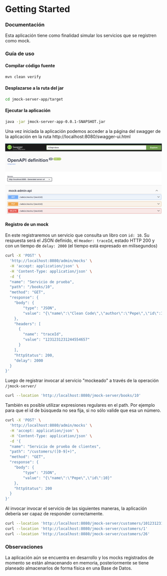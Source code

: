 # Getting Started

### Documentación
Esta aplicación tiene como finalidad simular los servicios que se registren como mock.

### Guía de uso

#### Compilar código fuente
```bash
mvn clean verify
```

#### Desplazarse a la ruta del jar
```bash
cd jmock-server-app/target
```

#### Ejecutar la aplicación
```bash
java -jar jmock-server-app-0.0.1-SNAPSHOT.jar
```
Una vez iniciada la aplicación podemos acceder a la página del swagger de la aplicación en la ruta 
http://localhost:8080/swagger-ui.html

![img.png](img.png)

#### Registro de un mock
En este registraremos un servicio que consulta un libro con `id: 10`. Su respuesta será el JSON 
definido, el `Header: traceId`, estado HTTP 200 y con un tiempo de  `delay: 2000` (el tiempo está expresado en milisegundos)
```bash
curl -X 'POST' \
  'http://localhost:8080/admin/mocks' \
  -H 'accept: application/json' \
  -H 'Content-Type: application/json' \
  -d '{
  "name": "Servicio de prueba",
  "path": "/books/10",
  "method": "GET",
  "response": {
    "body": {
		"type": "JSON",
		"value": "{\"name\":\"Clean Code\",\"author\":\"Pepe\",\"id\":10}"
	},
    "headers": [
      {
        "name": "traceId",
        "value": "1231231231244554657"
      }
    ],
    "httpStatus": 200,
    "delay": 2000
  }
}'
```
Luego de registrar invocar al servicio "mockeado" a través de la operación `/jmock-server/`
```bash
curl --location 'http://localhost:8080/jmock-server/books/10'
```
También es posible utilizar expresiones regulares en el path. Por ejemplo para que el id de búsqueda no sea fija, 
si no sólo valide que esa un número.
```bash
curl -X 'POST' \
  'http://localhost:8080/admin/mocks' \
  -H 'accept: application/json' \
  -H 'Content-Type: application/json' \
  -d '{
  "name": "Servicio de prueba de clientes",
  "path": "/customers/([0-9]+)",
  "method": "GET",
  "response": {
	"body": {
		"type": "JSON",
		"value": "{\"name\":\"Pepe\",\"id\":10}"
	},
    "httpStatus": 200
  }
}'
```
Al invocar invocar el servicio de las siguientes maneras, la aplicación debería ser capaz de responder correctamente.
```bash
curl --location 'http://localhost:8080/jmock-server/customers/10123123123'
curl --location 'http://localhost:8080/jmock-server/customers/1'
curl --location 'http://localhost:8080/jmock-server/customers/26'
```

### Observaciones
La aplicación aún se encuentra en desarrollo y los mocks registrados de momento se están almacenando en memoria, posteriormente
se tiene planeado almacenarlos de forma física en una Base de Datos.